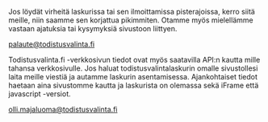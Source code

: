 Jos löydät virheitä laskurissa tai sen ilmoittamissa pisterajoissa, kerro siitä meille, niin saamme sen korjattua pikimmiten. Otamme myös mielellämme vastaan ajatuksia tai kysymyksiä sivustoon liittyen.

palaute@todistusvalinta.fi

Todistusvalinta.fi -verkkosivun tiedot ovat myös saatavilla API:n kautta mille tahansa verkkosivulle. Jos haluat todistusvalintalaskurin omalle sivustollesi laita meille viestiä ja autamme laskurin asentamisessa. Ajankohtaiset tiedot haetaan aina sivustomme kautta ja laskurista on olemassa sekä iFrame että javascript -versiot.

olli.majaluoma@todistusvalinta.fi